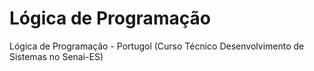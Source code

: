 #  Lógica de Programação
Lógica de Programação - Portugol (Curso Técnico Desenvolvimento de Sistemas no Senai-ES)
